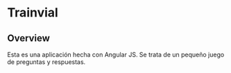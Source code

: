 # Trainvial

## Overview

Esta es una aplicación hecha con Angular JS.
Se trata de un pequeño juego de preguntas y respuestas.